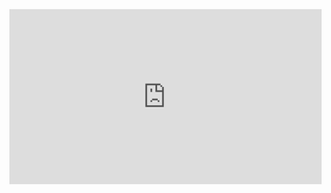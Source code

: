 <iframe width="560" height="315" src="https://www.youtube.com/watch?v=ebUFFPBzYrA" frameborder="0" allow="accelerometer; autoplay; encrypted-media; gyroscope; picture-in-picture" allowfullscreen></iframe>
